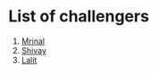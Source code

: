 # List of challengers
1. [Mrinal](https://github.com/mrinal1224)
2. [Shivay](https://github.com/shivaylamba)
3. [Lalit](https://github.com/kobruhhhhh)
